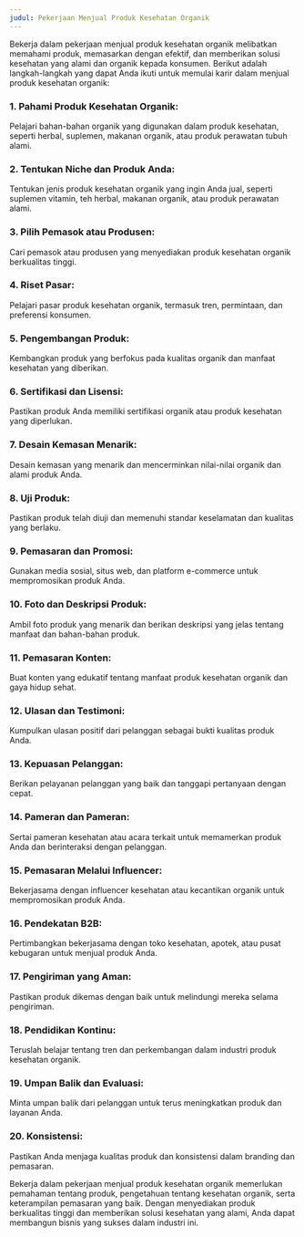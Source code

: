 ```yaml
---
judul: Pekerjaan Menjual Produk Kesehatan Organik
---
```


Bekerja dalam pekerjaan menjual produk kesehatan organik melibatkan memahami produk, memasarkan dengan efektif, dan memberikan solusi kesehatan yang alami dan organik kepada konsumen. Berikut adalah langkah-langkah yang dapat Anda ikuti untuk memulai karir dalam menjual produk kesehatan organik:

### 1. **Pahami Produk Kesehatan Organik:**

Pelajari bahan-bahan organik yang digunakan dalam produk kesehatan, seperti herbal, suplemen, makanan organik, atau produk perawatan tubuh alami.

### 2. **Tentukan Niche dan Produk Anda:**

Tentukan jenis produk kesehatan organik yang ingin Anda jual, seperti suplemen vitamin, teh herbal, makanan organik, atau produk perawatan alami.

### 3. **Pilih Pemasok atau Produsen:**

Cari pemasok atau produsen yang menyediakan produk kesehatan organik berkualitas tinggi.

### 4. **Riset Pasar:**

Pelajari pasar produk kesehatan organik, termasuk tren, permintaan, dan preferensi konsumen.

### 5. **Pengembangan Produk:**

Kembangkan produk yang berfokus pada kualitas organik dan manfaat kesehatan yang diberikan.

### 6. **Sertifikasi dan Lisensi:**

Pastikan produk Anda memiliki sertifikasi organik atau produk kesehatan yang diperlukan.

### 7. **Desain Kemasan Menarik:**

Desain kemasan yang menarik dan mencerminkan nilai-nilai organik dan alami produk Anda.

### 8. **Uji Produk:**

Pastikan produk telah diuji dan memenuhi standar keselamatan dan kualitas yang berlaku.

### 9. **Pemasaran dan Promosi:**

Gunakan media sosial, situs web, dan platform e-commerce untuk mempromosikan produk Anda.

### 10. **Foto dan Deskripsi Produk:**

Ambil foto produk yang menarik dan berikan deskripsi yang jelas tentang manfaat dan bahan-bahan produk.

### 11. **Pemasaran Konten:**

Buat konten yang edukatif tentang manfaat produk kesehatan organik dan gaya hidup sehat.

### 12. **Ulasan dan Testimoni:**

Kumpulkan ulasan positif dari pelanggan sebagai bukti kualitas produk Anda.

### 13. **Kepuasan Pelanggan:**

Berikan pelayanan pelanggan yang baik dan tanggapi pertanyaan dengan cepat.

### 14. **Pameran dan Pameran:**

Sertai pameran kesehatan atau acara terkait untuk memamerkan produk Anda dan berinteraksi dengan pelanggan.

### 15. **Pemasaran Melalui Influencer:**

Bekerjasama dengan influencer kesehatan atau kecantikan organik untuk mempromosikan produk Anda.

### 16. **Pendekatan B2B:**

Pertimbangkan bekerjasama dengan toko kesehatan, apotek, atau pusat kebugaran untuk menjual produk Anda.

### 17. **Pengiriman yang Aman:**

Pastikan produk dikemas dengan baik untuk melindungi mereka selama pengiriman.

### 18. **Pendidikan Kontinu:**

Teruslah belajar tentang tren dan perkembangan dalam industri produk kesehatan organik.

### 19. **Umpan Balik dan Evaluasi:**

Minta umpan balik dari pelanggan untuk terus meningkatkan produk dan layanan Anda.

### 20. **Konsistensi:**

Pastikan Anda menjaga kualitas produk dan konsistensi dalam branding dan pemasaran.

Bekerja dalam pekerjaan menjual produk kesehatan organik memerlukan pemahaman tentang produk, pengetahuan tentang kesehatan organik, serta keterampilan pemasaran yang baik. Dengan menyediakan produk berkualitas tinggi dan memberikan solusi kesehatan yang alami, Anda dapat membangun bisnis yang sukses dalam industri ini.
